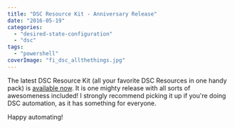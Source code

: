 ```yaml
---
title: "DSC Resource Kit - Anniversary Release"
date: "2016-05-19"
categories: 
  - "desired-state-configuration"
  - "dsc"
tags: 
  - "powershell"
coverImage: "fi_dsc_allthethings.jpg"
---
```


The latest DSC Resource Kit (all your favorite DSC Resources in one handy pack) is [available now](https://blogs.msdn.microsoft.com/powershell/2016/05/18/dsc-resource-kit-anniversary-release/). It is one mighty release with all sorts of awesomeness included! I strongly recommend picking it up if you're doing DSC automation, as it has something for everyone.

Happy automating!
